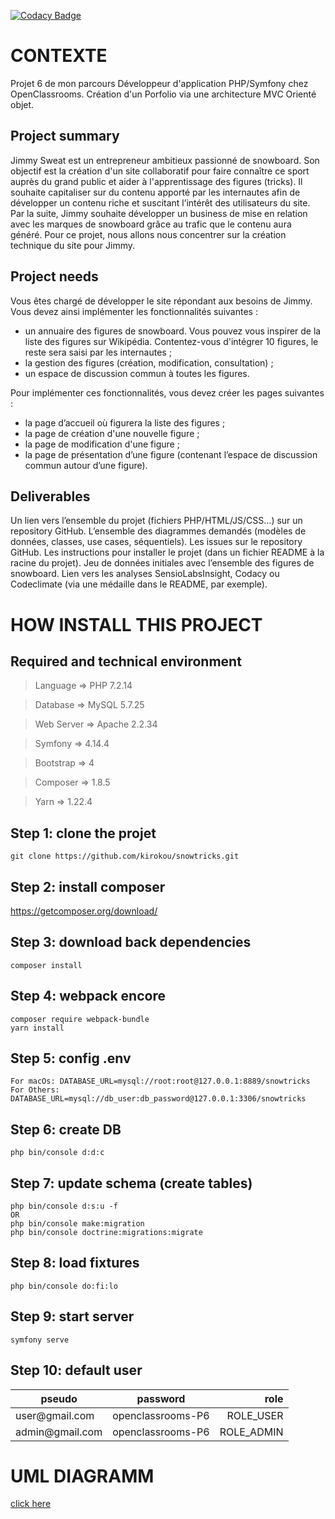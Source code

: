 
[![Codacy Badge](https://api.codacy.com/project/badge/Grade/95d6153ada5e4255a026e33d61a390d5)](https://app.codacy.com/manual/borgine/snowtricks?utm_source=github.com&utm_medium=referral&utm_content=kirokou/snowtricks&utm_campaign=Badge_Grade_Dashboard)

# CONTEXTE
Projet 6 de mon parcours Développeur d'application PHP/Symfony chez OpenClassrooms.
Création d'un Porfolio via une architecture MVC Orienté objet.

## Project summary
Jimmy Sweat est un entrepreneur ambitieux passionné de snowboard. Son objectif est la création d'un site collaboratif pour faire connaître ce sport auprès du grand public et aider à l'apprentissage des figures (tricks).
Il souhaite capitaliser sur du contenu apporté par les internautes afin de développer un contenu riche et suscitant l’intérêt des utilisateurs du site. Par la suite, Jimmy souhaite développer un business de mise en relation avec les marques de snowboard grâce au trafic que le contenu aura généré.
Pour ce projet, nous allons nous concentrer sur la création technique du site pour Jimmy.

## Project needs
Vous êtes chargé de développer le site répondant aux besoins de Jimmy. Vous devez ainsi implémenter les fonctionnalités suivantes : 

- un annuaire des figures de snowboard. Vous pouvez vous inspirer de la liste des figures sur Wikipédia. Contentez-vous d'intégrer 10 figures, le reste sera saisi par les internautes ;
- la gestion des figures (création, modification, consultation) ;
- un espace de discussion commun à toutes les figures.

Pour implémenter ces fonctionnalités, vous devez créer les pages suivantes :
- la page d’accueil où figurera la liste des figures ; 
- la page de création d'une nouvelle figure ;
- la page de modification d'une figure ;
- la page de présentation d’une figure (contenant l’espace de discussion commun autour d’une figure).

## Deliverables
Un lien vers l’ensemble du projet (fichiers PHP/HTML/JS/CSS…) sur un repository GitHub.
L’ensemble des diagrammes demandés (modèles de données, classes, use cases, séquentiels).
Les issues sur le repository GitHub.
Les instructions pour installer le projet (dans un fichier README à la racine du projet).
Jeu de données initiales avec l’ensemble des figures de snowboard.
Lien vers les analyses SensioLabsInsight, Codacy ou Codeclimate (via une médaille dans le README, par exemple).

# HOW INSTALL THIS PROJECT 

## Required and technical environment
> Language => PHP 7.2.14

> Database => MySQL 5.7.25

> Web Server => Apache 2.2.34

> Symfony => 4.14.4

> Bootstrap => 4

> Composer => 1.8.5 

> Yarn => 1.22.4

## Step 1: clone the projet
    git clone https://github.com/kirokou/snowtricks.git

## Step 2: install composer
https://getcomposer.org/download/

## Step 3: download back dependencies 
    composer install

## Step 4: webpack encore
    composer require webpack-bundle
    yarn install

## Step 5: config .env
    For macOs: DATABASE_URL=mysql://root:root@127.0.0.1:8889/snowtricks
    For Others: DATABASE_URL=mysql://db_user:db_password@127.0.0.1:3306/snowtricks

## Step 6: create DB
    php bin/console d:d:c

## Step 7: update schema (create tables)
    php bin/console d:s:u -f
    OR
    php bin/console make:migration
    php bin/console doctrine:migrations:migrate

## Step 8: load fixtures
    php bin/console do:fi:lo  

## Step 9: start server
    symfony serve

## Step 10: default user
<table>
    <thead>
        <tr>
            <th>pseudo</th>
            <th align="center">password</th>
            <th align="right">role</th>
        </tr>
    </thead>
    <tbody>
        <tr>
            <td>user@gmail.com</td>
            <td align="center">openclassrooms-P6</td>
            <td align="right">ROLE_USER</td>
        </tr>
        <tr>
            <td>admin@gmail.com</td>
            <td align="center">openclassrooms-P6</td>
            <td align="right">ROLE_ADMIN</td>
        </tr>
    </tbody>
</table>

# UML DIAGRAMM
<a href="public/diagrammes">click here</a>